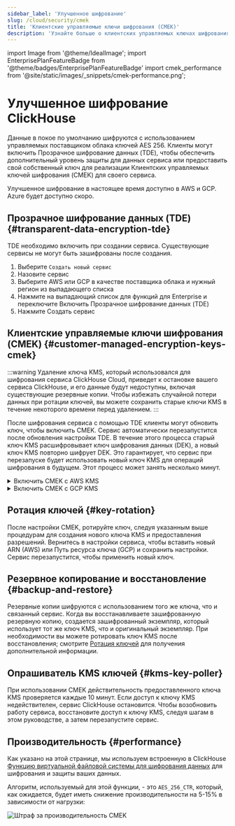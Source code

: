 ```yaml
---
sidebar_label: 'Улучшенное шифрование'
slug: /cloud/security/cmek
title: 'Клиентские управляемые ключи шифрования (CMEK)'
description: 'Узнайте больше о клиентских управляемых ключах шифрования'
---
```


import Image from '@theme/IdealImage';
import EnterprisePlanFeatureBadge from '@theme/badges/EnterprisePlanFeatureBadge'
import cmek_performance from '@site/static/images/_snippets/cmek-performance.png';


# Улучшенное шифрование ClickHouse

<EnterprisePlanFeatureBadge feature="Enhanced Encryption"/>

Данные в покое по умолчанию шифруются с использованием управляемых поставщиком облака ключей AES 256. Клиенты могут включить Прозрачное шифрование данных (TDE), чтобы обеспечить дополнительный уровень защиты для данных сервиса или предоставить свой собственный ключ для реализации Клиентских управляемых ключей шифрования (CMEK) для своего сервиса.

Улучшенное шифрование в настоящее время доступно в AWS и GCP. Azure будет доступно скоро.

## Прозрачное шифрование данных (TDE) {#transparent-data-encryption-tde}

TDE необходимо включить при создании сервиса. Существующие сервисы не могут быть зашифрованы после создания.

1. Выберите `Создать новый сервис`
2. Назовите сервис
3. Выберите AWS или GCP в качестве поставщика облака и нужный регион из выпадающего списка
4. Нажмите на выпадающий список для функций для Enterprise и переключите Включить Прозрачное шифрование данных (TDE)
5. Нажмите Создать сервис

## Клиентские управляемые ключи шифрования (CMEK) {#customer-managed-encryption-keys-cmek}

:::warning
Удаление ключа KMS, который использовался для шифрования сервиса ClickHouse Cloud, приведет к остановке вашего сервиса ClickHouse, и его данные будут недоступны, включая существующие резервные копии. Чтобы избежать случайной потери данных при ротации ключей, вы можете сохранить старые ключи KMS в течение некоторого времени перед удалением.
:::

После шифрования сервиса с помощью TDE клиенты могут обновить ключ, чтобы включить CMEK. Сервис автоматически перезапустится после обновления настройки TDE. В течение этого процесса старый ключ KMS расшифровывает ключ шифрования данных (DEK), а новый ключ KMS повторно шифрует DEK. Это гарантирует, что сервис при перезапуске будет использовать новый ключ KMS для операций шифрования в будущем. Этот процесс может занять несколько минут.

<details>
    <summary>Включить CMEK с AWS KMS</summary>
    
1. В ClickHouse Cloud выберите зашифрованный сервис
2. Нажмите на Настройки слева
3. В нижней части экрана разверните информацию о сетевой безопасности
4. Скопируйте ID роли шифрования (AWS) или Учетную запись сервиса шифрования (GCP) - вам это потребуется на следующем шаге
5. [Создайте ключ KMS для AWS](https://docs.aws.amazon.com/kms/latest/developerguide/create-keys.html)
6. Нажмите на ключ
7. Обновите политику ключа AWS следующим образом:
    
    ```json
    {
        "Sid": "Разрешить доступ ClickHouse",
        "Effect": "Allow",
        "Principal": {
            "AWS": "{ ID роли шифрования }"
        },
        "Action": [
            "kms:Encrypt",
            "kms:Decrypt",
            "kms:ReEncrypt*",
            "kms:DescribeKey"
        ],
        "Resource": "*"
    }
    ```
    
10. Сохраните политику ключа
11. Скопируйте ARN ключа
12. Вернитесь в ClickHouse Cloud и вставьте ARN ключа в разделе Прозрачного шифрования данных в Настройках сервиса
13. Сохраните изменения
    
</details>

<details>
    <summary>Включить CMEK с GCP KMS</summary>

1. В ClickHouse Cloud выберите зашифрованный сервис
2. Нажмите на Настройки слева
3. В нижней части экрана разверните информацию о сетевой безопасности
4. Скопируйте Учетную запись сервиса шифрования (GCP) - вам это потребуется на следующем шаге
5. [Создайте ключ KMS для GCP](https://cloud.google.com/kms/docs/create-key)
6. Нажмите на ключ
7. Предоставьте следующие права Учетной записи сервиса шифрования GCP, скопированной на шаге 4.
   - Cloud KMS CryptoKey Encrypter/Decrypter
   - Cloud KMS Viewer
10. Сохраните разрешения ключа
11. Скопируйте Путь ресурса ключа
12. Вернитесь в ClickHouse Cloud и вставьте Путь ресурса ключа в разделе Прозрачного шифрования данных в Настройках сервиса
13. Сохраните изменения
    
</details>

## Ротация ключей {#key-rotation}

После настройки CMEK, ротируйте ключ, следуя указанным выше процедурам для создания нового ключа KMS и предоставления разрешений. Вернитесь в настройки сервиса, чтобы вставить новый ARN (AWS) или Путь ресурса ключа (GCP) и сохранить настройки. Сервис перезапустится, чтобы применить новый ключ.

## Резервное копирование и восстановление {#backup-and-restore}

Резервные копии шифруются с использованием того же ключа, что и связанный сервис. Когда вы восстанавливаете зашифрованную резервную копию, создается зашифрованный экземпляр, который использует тот же ключ KMS, что и оригинальный экземпляр. При необходимости вы можете ротировать ключ KMS после восстановления; смотрите [Ротация ключей](#key-rotation) для получения дополнительной информации.

## Опрашиватель KMS ключей {#kms-key-poller}

При использовании CMEK действительность предоставленного ключа KMS проверяется каждые 10 минут. Если доступ к ключу KMS недействителен, сервис ClickHouse остановится. Чтобы возобновить работу сервиса, восстановите доступ к ключу KMS, следуя шагам в этом руководстве, а затем перезапустите сервис.

## Производительность {#performance}

Как указано на этой странице, мы используем встроенную в ClickHouse [Функцию виртуальной файловой системы для шифрования данных](/operations/storing-data#encrypted-virtual-file-system) для шифрования и защиты ваших данных.

Алгоритм, используемый для этой функции, - это `AES_256_CTR`, который, как ожидается, будет иметь снижение производительности на 5-15% в зависимости от нагрузки:

<Image img={cmek_performance} size="lg" alt="Штраф за производительность CMEK" />
